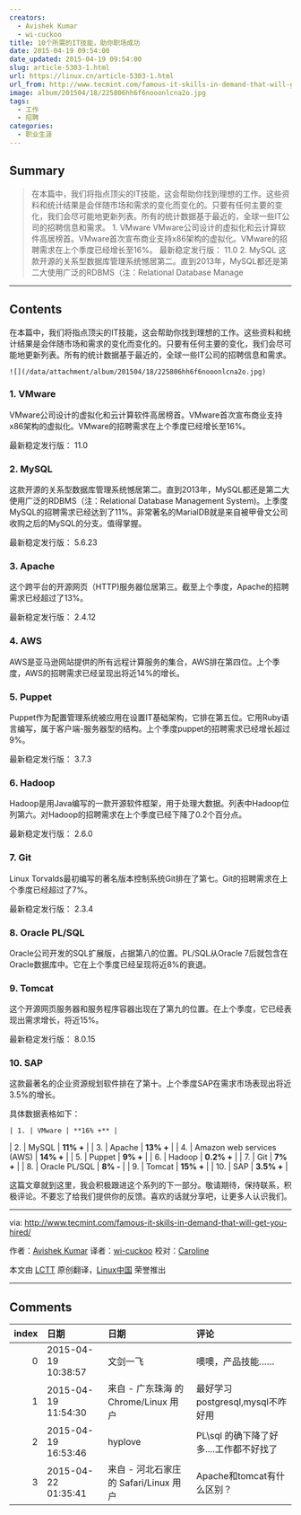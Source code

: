 ```yaml
---
creators:
  - Avishek Kumar
  - wi-cuckoo
title: 10个所需的IT技能，助你职场成功
date: 2015-04-19 09:54:00
date_updated: 2015-04-19 09:54:00
slug: article-5303-1.html
url: https://linux.cn/article-5303-1.html
url_from: http://www.tecmint.com/famous-it-skills-in-demand-that-will-get-you-hired/
image: album/201504/18/225806hh6f6nooonlcna2o.jpg
tags:
  - 工作
  - 招聘
categories:
  - 职业生涯
---
```


## Summary

> 在本篇中，我们将指点顶尖的IT技能，这会帮助你找到理想的工作。这些资料和统计结果是会伴随市场和需求的变化而变化的。只要有任何主要的变化，我们会尽可能地更新列表。所有的统计数据基于最近的，全球一些IT公司的招聘信息和需求。  1. VMware VMware公司设计的虚拟化和云计算软件高居榜首。VMware首次宣布商业支持x86架构的虚拟化。VMware的招聘需求在上个季度已经增长至16%。 最新稳定发行版： 11.0 2. MySQL 这款开源的关系型数据库管理系统憾居第二。直到2013年，MySQL都还是第二大使用广泛的RDBMS（注：Relational Database Manage

***

<!-- more -->

## Contents

在本篇中，我们将指点顶尖的IT技能，这会帮助你找到理想的工作。这些资料和统计结果是会伴随市场和需求的变化而变化的。只要有任何主要的变化，我们会尽可能地更新列表。所有的统计数据基于最近的，全球一些IT公司的招聘信息和需求。

`![](/data/attachment/album/201504/18/225806hh6f6nooonlcna2o.jpg)`

### 1. VMware

VMware公司设计的虚拟化和云计算软件高居榜首。VMware首次宣布商业支持x86架构的虚拟化。VMware的招聘需求在上个季度已经增长至16%。

最新稳定发行版： 11.0

### 2. MySQL

这款开源的关系型数据库管理系统憾居第二。直到2013年，MySQL都还是第二大使用广泛的RDBMS（注：Relational Database Management System)。上季度MySQL的招聘需求已经达到了11%。非常著名的MarialDB就是来自被甲骨文公司收购之后的MySQL的分支。值得掌握。

最新稳定发行版： 5.6.23

### 3. Apache

这个跨平台的开源网页（HTTP)服务器位居第三。截至上个季度，Apache的招聘需求已经超过了13%。

最新稳定发行版： 2.4.12

### 4. AWS

AWS是亚马逊网站提供的所有远程计算服务的集合，AWS排在第四位。上个季度，AWS的招聘需求已经呈现出将近14%的增长。

### 5. Puppet

Puppet作为配置管理系统被应用在设置IT基础架构，它排在第五位。它用Ruby语言编写，属于客户端-服务器型的结构。上个季度puppet的招聘需求已经增长超过9%。

最新稳定发行版： 3.7.3

### 6. Hadoop

Hadoop是用Java编写的一款开源软件框架，用于处理大数据。列表中Hadoop位列第六。对Hadoop的招聘需求在上个季度已经下降了0.2个百分点。

最新稳定发行版： 2.6.0

### 7. Git

Linux Torvalds最初编写的著名版本控制系统Git排在了第七。Git的招聘需求在上个季度已经超过了7%。

最新稳定发行版： 2.3.4

### 8. Oracle PL/SQL

Oracle公司开发的SQL扩展版，占据第八的位置。PL/SQL从Oracle 7后就包含在Oracle数据库中。它在上个季度已经呈现将近8%的衰退。

### 9. Tomcat

这个开源网页服务器和服务程序容器出现在了第九的位置。在上个季度，它已经表现出需求增长，将近15%。

最新稳定发行版： 8.0.15

### 10. SAP

这款最著名的企业资源规划软件排在了第十。上个季度SAP在需求市场表现出将近3.5%的增长。

具体数据表格如下：

    | 1. | VMware | **16% +** |
| 2. | MySQL | **11% +** |
| 3. | Apache | **13% +** |
| 4. | Amazon web services (AWS) | **14% +** |
| 5. | Puppet | **9% +** |
| 6. | Hadoop | **0.2% +** |
| 7. | Git | **7% +** |
| 8. | Oracle PL/SQL | **8% -** |
| 9. | Tomcat | **15% +** |
| 10. | SAP | **3.5% +** |

这篇文章就到这里，我会积极跟进这个系列的下一部分。敬请期待，保持联系，积极评论。不要忘了给我们提供你的反馈。喜欢的话就分享吧，让更多人认识我们。

---

via: <http://www.tecmint.com/famous-it-skills-in-demand-that-will-get-you-hired/>

作者：[Avishek Kumar](http://www.tecmint.com/author/avishek/) 译者：[wi-cuckoo](https://github.com/wi-cuckoo) 校对：[Caroline](https://github.com/carolinewuyan)

本文由 [LCTT](https://github.com/LCTT/TranslateProject) 原创翻译，[Linux中国](https://linux.cn/) 荣誉推出

***

## Comments

|   index | 日期                | 日期                                   | 评论                                    |
|--------:|:--------------------|:---------------------------------------|:----------------------------------------|
|       0 | 2015-04-19 10:38:57 | 文剑一飞                               | 噢噢，产品技能……                        |
|       1 | 2015-04-19 11:54:30 | 来自 - 广东珠海 的 Chrome/Linux 用户   | 最好学习postgresql,mysql不咋好用        |
|       2 | 2015-04-19 16:53:46 | hyplove                                | PL\sql 的确下降了好多....工作都不好找了 |
|       3 | 2015-04-22 01:35:41 | 来自 - 河北石家庄 的 Safari/Linux 用户 | Apache和tomcat有什么区别？              |
